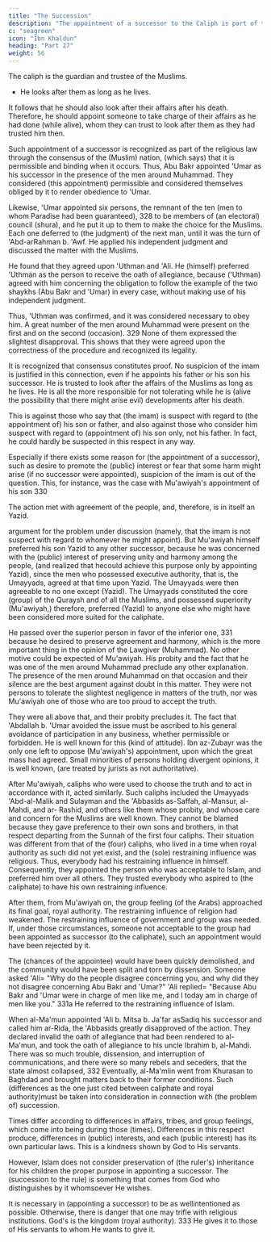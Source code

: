 ```yaml
---
title: "The Succession"
description: "The appointment of a successor to the Caliph is part of the religious law through the consensus of the (Muslim) nation, (which says) that it is permissible and binding when it occurs"
c: "seagreen"
icon: "Ibn Khaldun"
heading: "Part 27"
weight: 56
---
```




<!-- It should be known that we have been discussing the imamate and mentioned
the fact that it is part of the religious law because it serves the (public) interest. (We
have stated) that its real meaning is the supervision of the interests of the Muslim nation in both their worldly and their religious affairs. 327  -->

The caliph is the guardian and trustee of the Muslims. 
- He looks after them as long as he lives. 

It follows that he should also look after their affairs after his death. Therefore, he should appoint someone to take charge of their affairs as he had done (while alive), whom they can trust to look after them as they had trusted him then.

Such appointment of a successor is recognized as part of the religious law through the consensus of the (Muslim) nation, (which says) that it is permissible and binding when it occurs. Thus, Abu Bakr appointed 'Umar as his successor in the presence of the men around Muhammad. They considered (this appointment) permissible and considered themselves obliged by it to render obedience to 'Umar.

Likewise, 'Umar appointed six persons, the remnant of the ten (men to whom Paradise had been guaranteed), 328 to be members of (an electoral) council (shura), and he put it up to them to make the choice for the Muslims. Each one deferred to
(the judgment) of the next man, until it was the turn of 'Abd-arRahman b. 'Awf. He applied his independent judgment and discussed the matter with the Muslims. 

He found that they agreed upon 'Uthman and 'Ali. He (himself) preferred 'Uthman as the person to receive the oath of allegiance, because ('Uthman) agreed with him concerning the obligation to follow the example of the two shaykhs (Abu Bakr and 'Umar) in every case, without making use of his independent judgment. 

Thus, 'Uthman was confirmed, and it was considered necessary to obey him. A great number of the men around Muhammad were present on the first and on the second (occasion). 329 None of them expressed the slightest disapproval. This shows that
they were agreed upon the correctness of the procedure and recognized its legality. 

It is recognized that consensus constitutes proof. No suspicion of the imam is justified in this connection, even if he appoints his father or his son his successor. He is trusted to look after the affairs of the Muslims as long as he lives. He is all the more responsible for not tolerating while he is (alive the possibility that there might arise evil) developments after his death. 

This is against those who say that (the imam) is suspect with regard to (the appointment of) his son or father, and also against those who consider him suspect with regard to (appointment of) his son only, not his father. In fact, he could hardly be suspected in this respect in any way. 

Especially if there exists some reason for (the appointment of a successor), such as desire to promote the (public) interest or fear that some harm might arise (if no successor were appointed), suspicion of the imam is out of the question.
This, for instance, was the case with Mu'awiyah's appointment of his son 330 

The action met with agreement of the people, and, therefore, is in itself an Yazid. 

argument for the problem under discussion (namely, that the imam is not suspect with regard to whomever he might appoint). But Mu'awiyah himself preferred his son Yazid to any other successor, because he was concerned with the (public)
interest of preserving unity and harmony among the people, (and realized that hecould achieve this purpose only by appointing Yazid), since the men who possessed executive authority, that is, the Umayyads, agreed at that time upon Yazid. The
Umayyads were then agreeable to no one except (Yazid). The Umayyads constituted the core (group) of the Quraysh and of all the Muslims, and possessed superiority (Mu'awiyah,) therefore, preferred (Yazid) to anyone else who might have been considered more suited for the caliphate. 

He passed over the superior person in favor of the inferior one, 331 because he desired to preserve agreement and harmony,
which is the more important thing in the opinion of the Lawgiver (Muhammad). No other motive could be expected of Mu'awiyah. His probity and the fact that he was one of the men around Muhammad preclude any other explanation. The presence of
the men around Muhammad on that occasion and their silence are the best argument against doubt in this matter. They were not persons to tolerate the slightest negligence in matters of the truth, nor was Mu'awiyah one of those who are too proud to accept the truth. 

They were all above that, and their probity precludes it. The fact that 'Abdallah b. 'Umar avoided the issue must be ascribed to his general avoidance of participation in any business, whether permissible or forbidden. He is well known for this (kind of attitude). Ibn az-Zubayr was the only one left to oppose (Mu'awiyah's) appointment, upon which the great mass had agreed. Small minorities of persons holding divergent opinions, it is well known, (are treated by jurists as not authoritative).

After Mu'awiyah, caliphs who were used to choose the truth and to act in accordance with it, acted similarly. Such caliphs included the Umayyads 'Abd-al-Malik and Sulayman and the 'Abbasids as-Saffah, al-Mansur, al-Mahdi, and ar-
Rashid, and others like them whose probity, and whose care and concern for the
Muslims are well known. They cannot be blamed because they gave preference to
their own sons and brothers, in that respect departing from the Sunnah of the first
four caliphs. Their situation was different from that of the (four) caliphs, who lived
in a time when royal authority as such did not yet exist, and the (sole) restraining
influence was religious. Thus, everybody had his restraining influence in himself.
Consequently, they appointed the person who was acceptable to Islam, and preferred
him over all others. They trusted everybody who aspired to (the caliphate) to have
his own restraining influence.

After them, from Mu'awiyah on, the group feeling (of the Arabs) approached its final goal, royal authority. The restraining influence of religion had weakened. The restraining influence of government and group was needed. If, under those circumstances, someone not acceptable to the group had been appointed as successor (to the caliphate), such an appointment would have been rejected by it. 

The (chances of the appointee) would have been quickly demolished, and the community would have been split and torn by dissension. Someone asked 'Ali= "Why do the people disagree concerning you, and why did they not disagree concerning Abu Bakr and 'Umar?" 'Ali replied= "Because Abu Bakr and 'Umar were in charge of men like me, and I today am in charge of men
like you." 331a He referred to the restraining influence of Islam.

When al-Ma'mun appointed 'Ali b. Mitsa b. Ja'far asSadiq his successor and called him ar-Rida, the 'Abbasids greatly disapproved of the action. They declared invalid the oath of allegiance that had been rendered to al-Ma'mun, and took the
oath of allegiance to his uncle Ibrahim b, al-Mahdi. There was so much trouble,
dissension, and interruption of communications, and there were so many rebels and
seceders, that the state almost collapsed, 332 Eventually, al-Ma'mlin went from
Khurasan to Baghdad and brought matters back to their former conditions.
Such (differences as the one just cited between caliphate and royal authority)must be taken into consideration in connection with (the problem of) succession.

Times differ according to differences in affairs, tribes, and group feelings, which come into being during those (times). Differences in this respect produce, differences in (public) interests, and each (public interest) has its own particular
laws. This is a kindness shown by God to His servants.

However, Islam does not consider preservation of (the ruler's) inheritance for his children the proper purpose in appointing a successor. The (succession to the rule) is something that comes from God who distinguishes by it whomsoever He
wishes.

It is necessary in (appointing a successor) to be as wellintentioned as possible. Otherwise, there is danger that one may trifle with religious institutions. God's is the kingdom (royal authority). 333 He gives it to those of His
servants to whom He wants to give it.

<!-- There are some matters in this connection which need explanation. First,  -->
